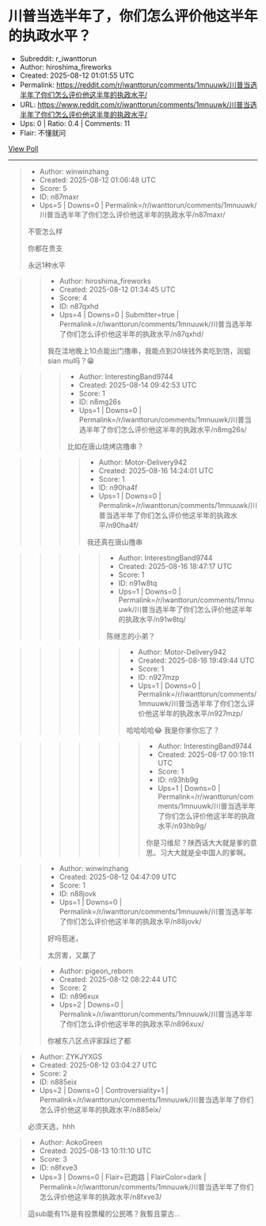 # 川普当选半年了，你们怎么评价他这半年的执政水平？

- Subreddit: r_iwanttorun
- Author: hiroshima_fireworks
- Created: 2025-08-12 01:01:55 UTC
- Permalink: https://reddit.com/r/iwanttorun/comments/1mnuuwk/川普当选半年了你们怎么评价他这半年的执政水平/
- URL: https://www.reddit.com/r/iwanttorun/comments/1mnuuwk/川普当选半年了你们怎么评价他这半年的执政水平/
- Ups: 0 | Ratio: 0.4 | Comments: 11
- Flair: 不懂就问


[View Poll](https://www.reddit.com/poll/1mnuuwk)


---

> - Author: winwinzhang
> - Created: 2025-08-12 01:06:48 UTC
> - Score: 5
> - ID: n87maxr
> - Ups=5 | Downs=0 | Permalink=/r/iwanttorun/comments/1mnuuwk/川普当选半年了你们怎么评价他这半年的执政水平/n87maxr/
>
> 不管怎么样
> 
> 你都在贵支
> 
> 永远1种水平

>> - Author: hiroshima_fireworks
>> - Created: 2025-08-12 01:34:45 UTC
>> - Score: 4
>> - ID: n87qxhd
>> - Ups=4 | Downs=0 | Submitter=true | Permalink=/r/iwanttorun/comments/1mnuuwk/川普当选半年了你们怎么评价他这半年的执政水平/n87qxhd/
>>
>> 我在洼地晚上10点能出门撸串，我能点到20块钱外卖吃到饱，润蛆sian mu吗？😁

>>> - Author: InterestingBand9744
>>> - Created: 2025-08-14 09:42:53 UTC
>>> - Score: 1
>>> - ID: n8mg26s
>>> - Ups=1 | Downs=0 | Permalink=/r/iwanttorun/comments/1mnuuwk/川普当选半年了你们怎么评价他这半年的执政水平/n8mg26s/
>>>
>>> 比如在唐山烧烤店撸串？

>>>> - Author: Motor-Delivery942
>>>> - Created: 2025-08-16 14:24:01 UTC
>>>> - Score: 1
>>>> - ID: n90ha4f
>>>> - Ups=1 | Downs=0 | Permalink=/r/iwanttorun/comments/1mnuuwk/川普当选半年了你们怎么评价他这半年的执政水平/n90ha4f/
>>>>
>>>> 我还真在唐山撸串

>>>>> - Author: InterestingBand9744
>>>>> - Created: 2025-08-16 18:47:17 UTC
>>>>> - Score: 1
>>>>> - ID: n91w8tq
>>>>> - Ups=1 | Downs=0 | Permalink=/r/iwanttorun/comments/1mnuuwk/川普当选半年了你们怎么评价他这半年的执政水平/n91w8tq/
>>>>>
>>>>> 陈继志的小弟？

>>>>>> - Author: Motor-Delivery942
>>>>>> - Created: 2025-08-16 19:49:44 UTC
>>>>>> - Score: 1
>>>>>> - ID: n927mzp
>>>>>> - Ups=1 | Downs=0 | Permalink=/r/iwanttorun/comments/1mnuuwk/川普当选半年了你们怎么评价他这半年的执政水平/n927mzp/
>>>>>>
>>>>>> 哈哈哈哈😂 我是你爹你忘了？

>>>>>>> - Author: InterestingBand9744
>>>>>>> - Created: 2025-08-17 00:19:11 UTC
>>>>>>> - Score: 1
>>>>>>> - ID: n93hb9g
>>>>>>> - Ups=1 | Downs=0 | Permalink=/r/iwanttorun/comments/1mnuuwk/川普当选半年了你们怎么评价他这半年的执政水平/n93hb9g/
>>>>>>>
>>>>>>> 你是习维尼？陕西话大大就是爹的意思。习大大就是全中国人的爹啊。

>> - Author: winwinzhang
>> - Created: 2025-08-12 04:47:09 UTC
>> - Score: 1
>> - ID: n88jovk
>> - Ups=1 | Downs=0 | Permalink=/r/iwanttorun/comments/1mnuuwk/川普当选半年了你们怎么评价他这半年的执政水平/n88jovk/
>>
>> 好吗苞迷，
>> 
>> 太厉害，又赢了

>> - Author: pigeon_reborn
>> - Created: 2025-08-12 08:22:44 UTC
>> - Score: 2
>> - ID: n896xux
>> - Ups=2 | Downs=0 | Permalink=/r/iwanttorun/comments/1mnuuwk/川普当选半年了你们怎么评价他这半年的执政水平/n896xux/
>>
>> 你被东八区点评家踩烂了都

> - Author: ZYKJYXGS
> - Created: 2025-08-12 03:04:27 UTC
> - Score: 2
> - ID: n885eix
> - Ups=2 | Downs=0 | Controversiality=1 | Permalink=/r/iwanttorun/comments/1mnuuwk/川普当选半年了你们怎么评价他这半年的执政水平/n885eix/
>
> 必须天选，hhh

> - Author: AokoGreen
> - Created: 2025-08-13 10:11:10 UTC
> - Score: 3
> - ID: n8fxve3
> - Ups=3 | Downs=0 | Flair=已跑路 | FlairColor=dark | Permalink=/r/iwanttorun/comments/1mnuuwk/川普当选半年了你们怎么评价他这半年的执政水平/n8fxve3/
>
> 這sub能有1%是有投票權的公民嗎？我暫且蒙古...
